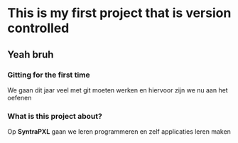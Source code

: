 # This is my first project that is version controlled

## Yeah bruh

### Gitting for the first time

We gaan dit jaar veel met git moeten werken en hiervoor zijn we nu aan het oefenen

### What is this project about? 
Op **SyntraPXL** gaan we leren programmeren en zelf applicaties leren maken